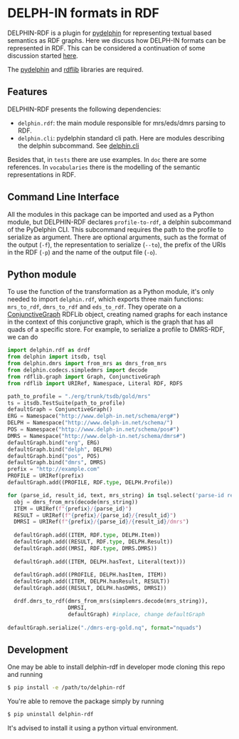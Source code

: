 # DELPH-IN formats in RDF

DELPHIN-RDF is a plugin for [pydelphin](https://github.com/delph-in/pydelphin/) for representing textual based semantics as RDF graphs. Here we discuss how DELPH-IN formats can be represented in RDF.  This can be considered a continuation of some discussion started [here](http://moin.delph-in.net/WeSearch/Rdf).

The [pydelphin](https://pypi.org/project/PyDelphin/) and [rdflib](https://pypi.org/project/rdflib/) libraries are required.

## Features

DELPHIN-RDF presents the following dependencies:
- `delphin.rdf`: the main module responsible for mrs/eds/dmrs parsing to RDF.
- `delphin.cli`: pydelphin standard cli path. Here are modules describing the delphin subcommand. See [delphin.cli](https://pydelphin.readthedocs.io/en/latest/api/delphin.cli.html)

Besides that, in `tests` there are use examples. In `doc` there are some references. In `vocabularies` there is the modelling of the semantic representations in RDF.

## Command Line Interface

All the modules in this package can be imported and used as a Python module, but DELPHIN-RDF declares `profile-to-rdf`, a delphin subcommand of the PyDelphin CLI.
This subcommand requires the path to the profile to serialize as argument. There are optional arguments, such as the format of the output (`-f`), the representation to serialize (`--to`), the prefix of the URIs in the RDF (`-p`) and the name of the output file (`-o`).

## Python module

To use the function of the transformation as a Python module, it's only needed to import `delphin.rdf`, which exports three main functions: `mrs_to_rdf`, `dmrs_to_rdf` and `eds_to_rdf`. They operate on a [ConjunctiveGraph](https://rdflib.readthedocs.io/en/stable/apidocs/rdflib.html#rdflib.graph.ConjunctiveGraph) RDFLib object, creating named graphs for each instance in the context of this conjunctive graph, which is the graph that has all quads of a specific store. For example, to serialize a profile to DMRS-RDF, we can do
```python
import delphin.rdf as drdf
from delphin import itsdb, tsql
from delphin.dmrs import from_mrs as dmrs_from_mrs
from delphin.codecs.simpledmrs import decode
from rdflib.graph import Graph, ConjunctiveGraph
from rdflib import URIRef, Namespace, Literal RDF, RDFS

path_to_profile = "./erg/trunk/tsdb/gold/mrs"
ts = itsdb.TestSuite(path_to_profile)
defaultGraph = ConjunctiveGraph()
ERG = Namespace("http://www.delph-in.net/schema/erg#")
DELPH = Namespace("http://www.delph-in.net/schema/")
POS = Namespace("http://www.delph-in.net/schema/pos#")
DMRS = Namespace("http://www.delph-in.net/schema/dmrs#")
defaultGraph.bind("erg", ERG)
defaultGraph.bind("delph", DELPH)
defaultGraph.bind("pos", POS)
defaultGraph.bind("dmrs", DMRS)
prefix = "http://example.com"
PROFILE = URIRef(prefix)
defaultGraph.add((PROFILE, RDF.type, DELPH.Profile))

for (parse_id, result_id, text, mrs_string) in tsql.select('parse-id result-id i-input mrs', ts):
  obj = dmrs_from_mrs(decode(mrs_string))
  ITEM = URIRef(f"{prefix}/{parse_id}")
  RESULT = URIRef(f"{prefix}/{parse_id}/{result_id}")
  DMRSI = URIRef(f"{prefix}/{parse_id}/{result_id}/dmrs")
        
  defaultGraph.add((ITEM, RDF.type, DELPH.Item))
  defaultGraph.add((RESULT, RDF.type, DELPH.Result))
  defaultGraph.add((MRSI, RDF.type, DMRS.DMRS))
        
  defaultGraph.add((ITEM, DELPH.hasText, Literal(text)))
        
  defaultGraph.add((PROFILE, DELPH.hasItem, ITEM))
  defaultGraph.add((ITEM, DELPH.hasResult, RESULT))
  defaultGraph.add((RESULT, DELPH.hasDMRS, DMRSI))

  drdf.dmrs_to_rdf(dmrs_from_mrs(simplemrs.decode(mrs_string)), 
                   DMRSI, 
                   defaultGraph) #inplace, change defaultGraph
                          
defaultGraph.serialize("./dmrs-erg-gold.nq", format="nquads")
```

## Development

One may be able to install delphin-rdf in developer mode cloning this repo and running
```bash
$ pip install -e /path/to/delphin-rdf
```
You're able to remove the package simply by running
```bash
$ pip uninstall delphin-rdf
```
It's advised to install it using a python virtual environment.
